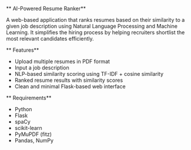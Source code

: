** AI-Powered Resume Ranker**

A web-based application that ranks resumes based on their similarity to a given job description using Natural Language Processing and Machine Learning. It simplifies the hiring process by helping recruiters shortlist the most relevant candidates efficiently.


** Features**

- Upload multiple resumes in PDF format
- Input a job description
- NLP-based similarity scoring using TF-IDF + cosine similarity
- Ranked resume results with similarity scores
- Clean and minimal Flask-based web interface

**
Requirements**

- Python
- Flask
- spaCy
- scikit-learn
- PyMuPDF (fitz)
- Pandas, NumPy




